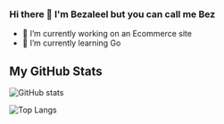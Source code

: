 ### Hi there 👋 I'm Bezaleel but you can call me Bez

- 🔭 I’m currently working on an Ecommerce site
- 🌱 I’m currently learning Go

## My GitHub Stats

![GitHub stats](https://github-readme-stats.vercel.app/api?username=B3zaleel&show_icons=true&theme=prussian)

![Top Langs](https://github-readme-stats.vercel.app/api/top-langs/?username=B3zaleel&theme=prussian)

<!--
**B3zaleel/B3zaleel** is a ✨ _special_ ✨ repository because its `README.md` (this file) appears on your GitHub profile.

Here are some ideas to get you started:

- 🔭 I’m currently working on ...
- 🌱 I’m currently learning ...
- 👯 I’m looking to collaborate on ...
- 🤔 I’m looking for help with ...
- 💬 Ask me about ...
- 📫 How to reach me: ...
- 😄 Pronouns: ...
- ⚡ Fun fact: ...
-->
